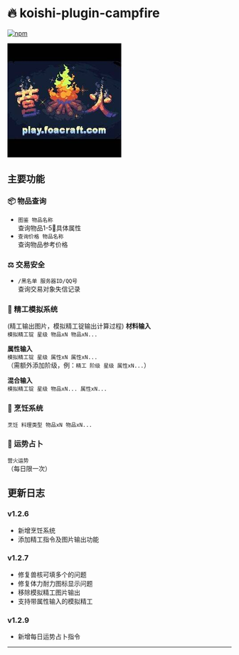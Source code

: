 # 🔥 koishi-plugin-campfire

[![npm](https://img.shields.io/npm/v/koishi-plugin-campfire?style=flat-square)](https://www.npmjs.com/package/koishi-plugin-campfire)

![Campfire Icon](icon.jpg)

## 主要功能

### 📦 物品查询
- `图鉴 物品名称`  
  查询物品1-5🌟具体属性
- `查询价格 物品名称`  
  查询物品参考价格

### ⚖️ 交易安全
- `/黑名单 服务器ID/QQ号`  
  查询交易对象失信记录

### 🔨 精工模拟系统
(精工输出图片，模拟精工锭输出计算过程)
**材料输入**  
`模拟精工锭 星级 物品xN 物品xN...`  

**属性输入**  
`模拟精工锭 星级 属性xN 属性xN...`  
（需额外添加阶级，例：`精工 阶级 星级 属性xN...`）

**混合输入**  
`模拟精工锭 星级 物品xN... 属性xN...`

### 🍳 烹饪系统
`烹饪 料理类型 物品xN 物品xN...`

### 🔮 运势占卜
`营火运势`  
（每日限一次）

## 更新日志

### v1.2.6
- 新增烹饪系统
- 添加精工指令及图片输出功能

### v1.2.7
- 修复兽核可填多个的问题
- 修复体力耐力图标显示问题
- 移除模拟精工图片输出
- 支持带属性输入的模拟精工

### v1.2.9
- 新增每日运势占卜指令

---

